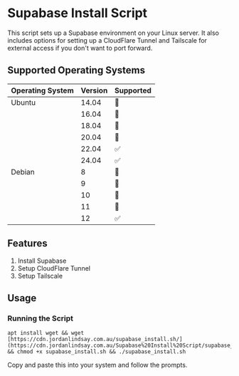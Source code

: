 # Supabase Install Script

This script sets up a Supabase environment on your Linux server. It also includes options for setting up a CloudFlare Tunnel and Tailscale for external access if you don't want to port forward.

## Supported Operating Systems
| Operating System | Version | Supported          
| ---------------- | ------- | ------------------ 
| Ubuntu           | 14.04   | :red_circle:       
|                  | 16.04   | :red_circle:   
|                  | 18.04   | :red_circle:   
|                  | 20.04   | :red_circle:
|                  | 22.04   | :white_check_mark: 
|                  | 24.04   | :white_check_mark:
| Debian           | 8       | :red_circle:   
|                  | 9       | :red_circle:    
|                  | 10      | :red_circle: 
|                  | 11      | :red_circle: 
|                  | 12      | :white_check_mark:

## Features

1. Install Supabase
2. Setup CloudFlare Tunnel
3. Setup Tailscale

## Usage

### Running the Script

```
apt install wget && wget [https://cdn.jordanlindsay.com.au/supabase_install.sh/](https://cdn.jordanlindsay.com.au/Supabase%20Install%20Script/supabase_install.sh) && chmod +x supabase_install.sh && ./supabase_install.sh
```
Copy and paste this into your system and follow the prompts.

